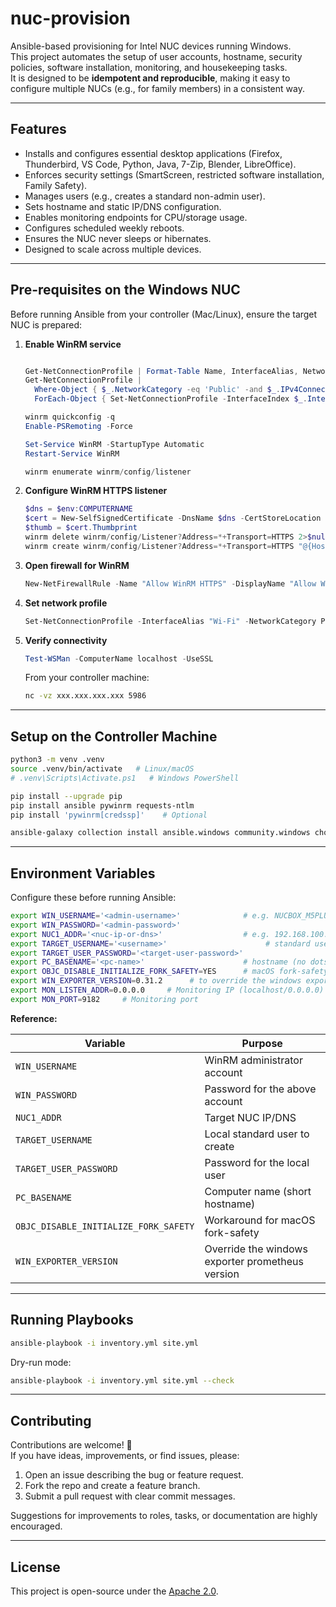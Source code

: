 # nuc-provision

Ansible-based provisioning for Intel NUC devices running Windows.  
This project automates the setup of user accounts, hostname, security policies, software installation, monitoring, and housekeeping tasks.  
It is designed to be **idempotent and reproducible**, making it easy to configure multiple NUCs (e.g., for family members) in a consistent way.

---

## Features

- Installs and configures essential desktop applications (Firefox, Thunderbird, VS Code, Python, Java, 7-Zip, Blender, LibreOffice).
- Enforces security settings (SmartScreen, restricted software installation, Family Safety).
- Manages users (e.g., creates a standard non-admin user).
- Sets hostname and static IP/DNS configuration.
- Enables monitoring endpoints for CPU/storage usage.
- Configures scheduled weekly reboots.
- Ensures the NUC never sleeps or hibernates.
- Designed to scale across multiple devices.

---

## Pre-requisites on the Windows NUC

Before running Ansible from your controller (Mac/Linux), ensure the target NUC is prepared:

1. **Enable WinRM service**
   ```powershell

   Get-NetConnectionProfile | Format-Table Name, InterfaceAlias, NetworkCategory
   Get-NetConnectionProfile |
     Where-Object { $_.NetworkCategory -eq 'Public' -and $_.IPv4Connectivity -ne 'Disconnected' } |
     ForEach-Object { Set-NetConnectionProfile -InterfaceIndex $_.InterfaceIndex -NetworkCategory Private }
   
   winrm quickconfig -q
   Enable-PSRemoting -Force

   Set-Service WinRM -StartupType Automatic
   Restart-Service WinRM

   winrm enumerate winrm/config/listener
   ```

2. **Configure WinRM HTTPS listener**
   ```powershell
   $dns = $env:COMPUTERNAME
   $cert = New-SelfSignedCertificate -DnsName $dns -CertStoreLocation Cert:\LocalMachine\My
   $thumb = $cert.Thumbprint
   winrm delete winrm/config/Listener?Address=*+Transport=HTTPS 2>$null | Out-Null
   winrm create winrm/config/Listener?Address=*+Transport=HTTPS "@{Hostname=`"$dns`";CertificateThumbprint=`"$thumb`"}"
   ```

3. **Open firewall for WinRM**
   ```powershell
   New-NetFirewallRule -Name "Allow WinRM HTTPS" -DisplayName "Allow WinRM HTTPS" -Protocol TCP -LocalPort 5986 -Direction Inbound -Action Allow -RemoteAddress 192.168.100.0/24
   ```

4. **Set network profile**
   ```powershell
   Set-NetConnectionProfile -InterfaceAlias "Wi-Fi" -NetworkCategory Private
   ```

5. **Verify connectivity**
   ```powershell
   Test-WSMan -ComputerName localhost -UseSSL
   ```
   From your controller machine:
   ```bash
   nc -vz xxx.xxx.xxx.xxx 5986
   ```

---

## Setup on the Controller Machine

```bash
python3 -m venv .venv
source .venv/bin/activate   # Linux/macOS
# .venv\Scripts\Activate.ps1   # Windows PowerShell

pip install --upgrade pip
pip install ansible pywinrm requests-ntlm
pip install 'pywinrm[credssp]'    # Optional

ansible-galaxy collection install ansible.windows community.windows chocolatey.chocolatey
```

---

## Environment Variables

Configure these before running Ansible:

```bash
export WIN_USERNAME='<admin-username>'              # e.g. NUCBOX_M5PLUS\Administrator
export WIN_PASSWORD='<admin-password>'
export NUC1_ADDR='<nuc-ip-or-dns>'                  # e.g. 192.168.100.139
export TARGET_USERNAME='<username>'                      # standard user to create
export TARGET_USER_PASSWORD='<target-user-password>'
export PC_BASENAME='<pc-name>'                      # hostname (no dots)
export OBJC_DISABLE_INITIALIZE_FORK_SAFETY=YES      # macOS fork-safety workaround
export WIN_EXPORTER_VERSION=0.31.2      # to override the windows exporter version
export MON_LISTEN_ADDR=0.0.0.0     # Monitoring IP (localhost/0.0.0.0)
export MON_PORT=9182     # Monitoring port
```

**Reference:**

| Variable | Purpose |
|----------|---------|
| `WIN_USERNAME` | WinRM administrator account |
| `WIN_PASSWORD` | Password for the above account |
| `NUC1_ADDR` | Target NUC IP/DNS |
| `TARGET_USERNAME` | Local standard user to create |
| `TARGET_USER_PASSWORD` | Password for the local user |
| `PC_BASENAME` | Computer name (short hostname) |
| `OBJC_DISABLE_INITIALIZE_FORK_SAFETY` | Workaround for macOS fork-safety |
| `WIN_EXPORTER_VERSION` | Override the windows exporter prometheus version |

---

## Running Playbooks

```bash
ansible-playbook -i inventory.yml site.yml
```

Dry-run mode:

```bash
ansible-playbook -i inventory.yml site.yml --check
```

---

## Contributing

Contributions are welcome! 🎉  
If you have ideas, improvements, or find issues, please:

1. Open an issue describing the bug or feature request.
2. Fork the repo and create a feature branch.
3. Submit a pull request with clear commit messages.

Suggestions for improvements to roles, tasks, or documentation are highly encouraged.

---

## License

This project is open-source under the [Apache 2.0](LICENSE).
